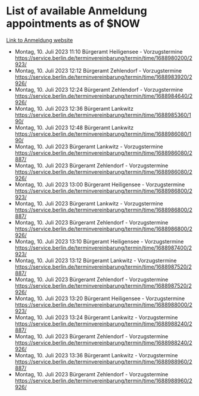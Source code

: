 # List of available Anmeldung appointments as of $NOW
[Link to Anmeldung website](https://service.berlin.de/terminvereinbarung/termin/tag.php?termin=1&anliegen[]=120686&dienstleisterlist=122210,122217,327316,122219,327312,122227,327314,122231,327346,122243,327348,122254,122252,329742,122260,329745,122262,329748,122271,327278,122273,327274,122277,327276,330436,122280,327294,122282,327290,122284,327292,122291,327270,122285,327266,122286,327264,122296,327268,150230,329760,122297,327286,122294,327284,122312,329763,122314,329775,122304,327330,122311,327334,122309,327332,317869,122281,327352,122279,329772,122283,122276,327324,122274,327326,122267,329766,122246,327318,122251,327320,122257,327322,122208,327298,122226,327300&herkunft=http%3A%2F%2Fservice.berlin.de%2Fdienstleistung%2F120686%2F)
- Montag, 10. Juli 2023 11:10 Bürgeramt Heiligensee - Vorzugstermine https://service.berlin.de/terminvereinbarung/termin/time/1688980200/2923/
- Montag, 10. Juli 2023 12:12 Bürgeramt Zehlendorf - Vorzugstermine https://service.berlin.de/terminvereinbarung/termin/time/1688983920/2926/
- Montag, 10. Juli 2023 12:24 Bürgeramt Zehlendorf - Vorzugstermine https://service.berlin.de/terminvereinbarung/termin/time/1688984640/2926/
- Montag, 10. Juli 2023 12:36 Bürgeramt Lankwitz https://service.berlin.de/terminvereinbarung/termin/time/1688985360/190/
- Montag, 10. Juli 2023 12:48 Bürgeramt Lankwitz https://service.berlin.de/terminvereinbarung/termin/time/1688986080/190/
- Montag, 10. Juli 2023  Bürgeramt Lankwitz - Vorzugstermine https://service.berlin.de/terminvereinbarung/termin/time/1688986080/2887/
- Montag, 10. Juli 2023  Bürgeramt Zehlendorf - Vorzugstermine https://service.berlin.de/terminvereinbarung/termin/time/1688986080/2926/
- Montag, 10. Juli 2023 13:00 Bürgeramt Heiligensee - Vorzugstermine https://service.berlin.de/terminvereinbarung/termin/time/1688986800/2923/
- Montag, 10. Juli 2023  Bürgeramt Lankwitz - Vorzugstermine https://service.berlin.de/terminvereinbarung/termin/time/1688986800/2887/
- Montag, 10. Juli 2023  Bürgeramt Zehlendorf - Vorzugstermine https://service.berlin.de/terminvereinbarung/termin/time/1688986800/2926/
- Montag, 10. Juli 2023 13:10 Bürgeramt Heiligensee - Vorzugstermine https://service.berlin.de/terminvereinbarung/termin/time/1688987400/2923/
- Montag, 10. Juli 2023 13:12 Bürgeramt Lankwitz - Vorzugstermine https://service.berlin.de/terminvereinbarung/termin/time/1688987520/2887/
- Montag, 10. Juli 2023  Bürgeramt Zehlendorf - Vorzugstermine https://service.berlin.de/terminvereinbarung/termin/time/1688987520/2926/
- Montag, 10. Juli 2023 13:20 Bürgeramt Heiligensee - Vorzugstermine https://service.berlin.de/terminvereinbarung/termin/time/1688988000/2923/
- Montag, 10. Juli 2023 13:24 Bürgeramt Lankwitz - Vorzugstermine https://service.berlin.de/terminvereinbarung/termin/time/1688988240/2887/
- Montag, 10. Juli 2023  Bürgeramt Zehlendorf - Vorzugstermine https://service.berlin.de/terminvereinbarung/termin/time/1688988240/2926/
- Montag, 10. Juli 2023 13:36 Bürgeramt Lankwitz - Vorzugstermine https://service.berlin.de/terminvereinbarung/termin/time/1688988960/2887/
- Montag, 10. Juli 2023  Bürgeramt Zehlendorf - Vorzugstermine https://service.berlin.de/terminvereinbarung/termin/time/1688988960/2926/
